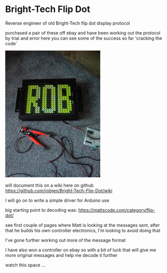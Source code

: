 # Bright-Tech Flip Dot

Reverse engineer of old Bright-Tech flip dot display protocol

purchased a pair of these off ebay and have been working out the protocol by trial and error
here you can see some of the success so far 'cracking the code' 

![Flip Dot](Images/IMG_20180828_194558_sml.jpg)

will document this on a wiki here on github https://github.com/robjen/Bright-Tech-Flip-Dot/wiki

I will go on to write a simple driver for Arduino use

big starting point to decoding was:
https://mattscode.com/category/flip-dot/

see first couple of pages where Matt is looking at the messages sent, after that he builds his own controller electronics, I'm looking to avoid doing that

I've gone further working out more of the message format

I have also won a controller on ebay so with a bit of luck that will give me more original messages and help me decode it further


watch this space ...
